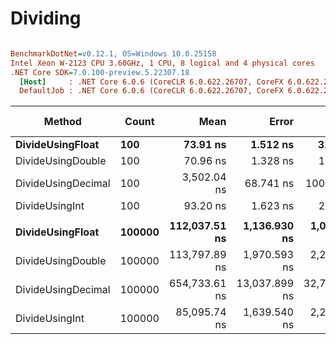# Dividing

``` ini

BenchmarkDotNet=v0.12.1, OS=Windows 10.0.25158
Intel Xeon W-2123 CPU 3.60GHz, 1 CPU, 8 logical and 4 physical cores
.NET Core SDK=7.0.100-preview.5.22307.18
  [Host]     : .NET Core 6.0.6 (CoreCLR 6.0.622.26707, CoreFX 6.0.622.26707), X64 RyuJIT
  DefaultJob : .NET Core 6.0.6 (CoreCLR 6.0.622.26707, CoreFX 6.0.622.26707), X64 RyuJIT


```
|             Method |  Count |          Mean |         Error |        StdDev | Ratio | RatioSD | Gen 0 | Gen 1 | Gen 2 | Allocated |
|------------------- |------- |--------------:|--------------:|--------------:|------:|--------:|------:|------:|------:|----------:|
|   **DivideUsingFloat** |    **100** |      **73.91 ns** |      **1.512 ns** |      **3.680 ns** |  **1.00** |    **0.00** |     **-** |     **-** |     **-** |         **-** |
|  DivideUsingDouble |    100 |      70.96 ns |      1.328 ns |      1.905 ns |  0.95 |    0.06 |     - |     - |     - |         - |
| DivideUsingDecimal |    100 |   3,502.04 ns |     68.741 ns |    100.759 ns | 46.86 |    2.46 |     - |     - |     - |         - |
|     DivideUsingInt |    100 |      93.20 ns |      1.623 ns |      2.167 ns |  1.26 |    0.07 |     - |     - |     - |         - |
|                    |        |               |               |               |       |         |       |       |       |           |
|   **DivideUsingFloat** | **100000** | **112,037.51 ns** |  **1,136.930 ns** |  **1,063.485 ns** |  **1.00** |    **0.00** |     **-** |     **-** |     **-** |         **-** |
|  DivideUsingDouble | 100000 | 113,797.89 ns |  1,970.593 ns |  2,269.338 ns |  1.02 |    0.02 |     - |     - |     - |         - |
| DivideUsingDecimal | 100000 | 654,733.61 ns | 13,037.899 ns | 32,709.540 ns |  5.90 |    0.36 |     - |     - |     - |         - |
|     DivideUsingInt | 100000 |  85,095.74 ns |  1,639.540 ns |  2,244.221 ns |  0.76 |    0.02 |     - |     - |     - |         - |
